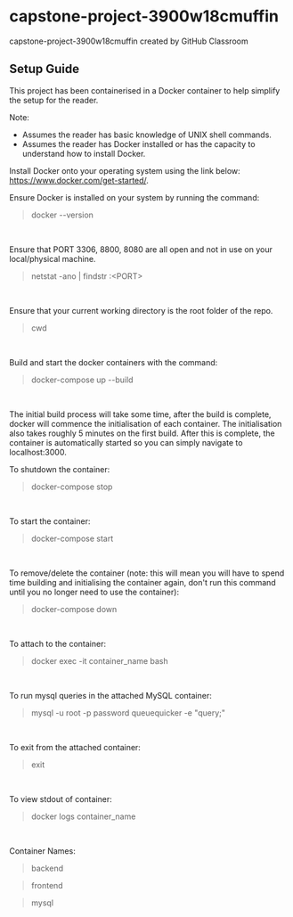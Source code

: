 # capstone-project-3900w18cmuffin

capstone-project-3900w18cmuffin created by GitHub Classroom

## Setup Guide

This project has been containerised in a Docker container to help simplify the setup for the reader.

Note:

- Assumes the reader has basic knowledge of UNIX shell commands.
- Assumes the reader has Docker installed or has the capacity to understand how to install Docker.

Install Docker onto your operating system using the link below:
https://www.docker.com/get-started/.

Ensure Docker is installed on your system by running the command:

<blockquote>docker --version</blockquote> <br>

Ensure that PORT 3306, 8800, 8080 are all open and not in use on your local/physical machine.

<blockquote>netstat -ano | findstr :&lt;PORT&gt;</blockquote> <br>

Ensure that your current working directory is the root folder of the repo.

<blockquote>cwd</blockquote> <br>

Build and start the docker containers with the command:

<blockquote>docker-compose up --build</blockquote> <br>

The initial build process will take some time, after the build is complete, docker will commence the initialisation of each container. The initialisation also takes roughly 5 minutes on the first build. After this is complete, the container is automatically started so you can simply navigate to localhost:3000.

To shutdown the container:

<blockquote>docker-compose stop</blockquote> <br>

To start the container:

<blockquote>docker-compose start</blockquote> <br>

To remove/delete the container (note: this will mean you will have to spend time building and initialising the container again, don't run this command until you no longer need to use the container):

<blockquote>docker-compose down</blockquote> <br>

To attach to the container:

<blockquote>docker exec -it container_name bash</blockquote> <br>

To run mysql queries in the attached MySQL container:

<blockquote>mysql -u root -p password queuequicker -e "query;"</blockquote> <br>

To exit from the attached container:

<blockquote>exit</blockquote> <br>

To view stdout of container:

<blockquote>docker logs container_name</blockquote> <br>

Container Names:

<blockquote>backend</blockquote>
<blockquote>frontend</blockquote>
<blockquote>mysql</blockquote>
